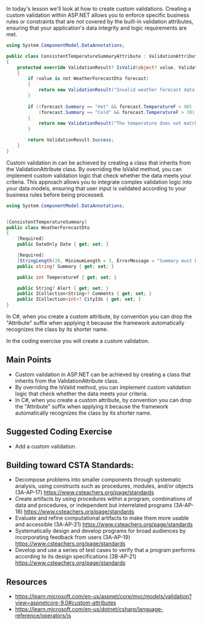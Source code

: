 In today's lesson we'll look at how to create custom validations.  Creating a custom validation within ASP.NET allows you to enforce specific business rules or constraints that are not covered by the built-in validation attributes, ensuring that your application's data integrity and logic requirements are met. 

``` cs
using System.ComponentModel.DataAnnotations;

public class ConsistentTemperatureSummaryAttribute : ValidationAttribute
{
    protected override ValidationResult? IsValid(object? value, ValidationContext validationContext)
    {
        if (value is not WeatherForecastDto forecast)
        {
            return new ValidationResult("Invalid weather forecast data.");
        }
        
        if ((forecast.Summary == "Hot" && forecast.TemperatureF < 90) ||
            (forecast.Summary == "Cold" && forecast.TemperatureF > 30))
        {
            return new ValidationResult("The temperature does not match the summary description.");
        }

        return ValidationResult.Success;
    }
}
```
Custom validation in can be achieved by creating a class that inherits from the ValidationAttribute class. By overriding the IsValid method, you can implement custom validation logic that check whether the data meets your criteria. This approach allows you to integrate complex validation logic into your data models, ensuring that user input is validated according to your business rules before being processed.
``` cs
using System.ComponentModel.DataAnnotations;


[ConsistentTemperatureSummary]
public class WeatherForecastDto
{
    [Required]
    public DateOnly Date { get; set; }

    [Required]
    [StringLength(20, MinimumLength = 3, ErrorMessage = "Summary must be between 3 and 20 characters.")]
    public string? Summary { get; set; }

    public int TemperatureF { get; set; }

    public String? Alert { get; set; }
    public ICollection<String>? Comments { get; set; }
    public ICollection<int>? CityIds { get; set; }
}
```
In C#, when you create a custom attribute, by convention you can drop the "Attribute" suffix when applying it because the framework automatically recognizes the class by its shorter name.

In the coding exercise you will create a custom validation.

## Main Points
- Custom validation in ASP.NET can be achieved by creating a class that inherits from the ValidationAttribute class.
- By overriding the IsValid method, you can implement custom validation logic that check whether the data meets your criteria.
- In C#, when you create a custom attribute, by convention you can drop the "Attribute" suffix when applying it because the framework automatically recognizes the class by its shorter name.

## Suggested Coding Exercise
- Add a custom validation.

## Building toward CSTA Standards:
- Decompose problems into smaller components through systematic analysis, using constructs such as procedures, modules, and/or objects (3A-AP-17) https://www.csteachers.org/page/standards
- Create artifacts by using procedures within a program, combinations of data and procedures, or independent but interrelated programs (3A-AP-18) https://www.csteachers.org/page/standards
- Evaluate and refine computational artifacts to make them more usable and accessible (3A-AP-21) https://www.csteachers.org/page/standards
- Systematically design and develop programs for broad audiences by incorporating feedback from users (3A-AP-19) https://www.csteachers.org/page/standards
- Develop and use a series of test cases to verify that a program performs according to its design specifications (3B-AP-21) https://www.csteachers.org/page/standards

## Resources
- https://learn.microsoft.com/en-us/aspnet/core/mvc/models/validation?view=aspnetcore-9.0#custom-attributes
- https://learn.microsoft.com/en-us/dotnet/csharp/language-reference/operators/is

